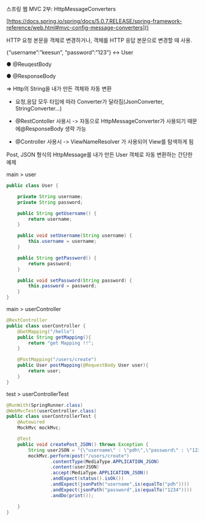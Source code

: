 스프링 웹 MVC 2부: HttpMessageConverters

[https://docs.spring.io/spring/docs/5.0.7.RELEASE/spring-framework-reference/web.html#mvc-config-message-converters]()

HTTP 요청 본문을 객체로 변경하거나, 객체를 HTTP 응답 본문으로 변경할 때 사용.

{“username”:”keesun”, “password”:”123”} <-> User

● @ReuqestBody

● @ResponseBody

=> Http의 String을 내가 만든 객체와 자동 변환

- 요청,응답 모두 타입에 따라 Converter가 달라짐(JsonConverter, StringConverter...)

- @RestContoller 사용시  -> 자동으로 HttpMessageConverter가 사용되기 때문에@ResponseBody 생략 가능

- @Controller 사용시 -> ViewNameResolver 가 사용되어 View를 탐색하게 됨

Post, JSON 형식의 HttpMessage를 내가 만든 User 객체로 자동 변환하는 간단한 예제

main > user

```java
public class User {

    private String username;
    private String password;

    public String getUsername() {
        return username;
    }

    public void setUsername(String username) {
        this.username = username;
    }

    public String getPassword() {
        return password;
    }

    public void setPassword(String password) {
        this.password = password;
    }
}
```

main > userController

```java
@RestController
public class userController {
    @GetMapping("/hello")
    public String getMapping(){
        return "get Mapping !!";
    }

    @PostMapping("/users/create")
    public User postMapping(@RequestBody User user){
        return user;
    }
}
```

test > userControllerTest

```java
@RunWith(SpringRunner.class)
@WebMvcTest(userController.class)
public class userControllerTest {
    @Autowired
    MockMvc mockMvc;

    @Test
    public void createPost_JSON() throws Exception {
        String userJSON = "{\"username\" : \"pdh\",\"password\" : \"1234\"}";
        mockMvc.perform(post("/users/create")
                .contentType(MediaType.APPLICATION_JSON)
                .content(userJSON)
                .accept(MediaType.APPLICATION_JSON))
                .andExpect(status().isOk())
                .andExpect(jsonPath("username",is(equalTo("pdh"))))
                .andExpect(jsonPath("password",is(equalTo("1234"))))
                .andDo(print());

    }
}
```
